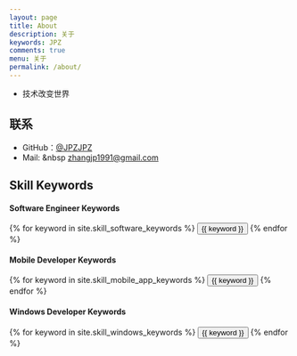 ```yaml
---
layout: page
title: About
description: 关于
keywords: JPZ
comments: true
menu: 关于
permalink: /about/
---
```



* 技术改变世界

## 联系

* GitHub：[@JPZJPZ](https://github.com/jpzjpz)
* Mail: &nbsp zhangjp1991@gmail.com

## Skill Keywords

#### Software Engineer Keywords
<div class="btn-inline">
    {% for keyword in site.skill_software_keywords %}
    <button class="btn btn-outline" type="button">{{ keyword }}</button>
    {% endfor %}
</div>

#### Mobile Developer Keywords
<div class="btn-inline">
    {% for keyword in site.skill_mobile_app_keywords %}
    <button class="btn btn-outline" type="button">{{ keyword }}</button>
    {% endfor %}
</div>

#### Windows Developer Keywords
<div class="btn-inline">
    {% for keyword in site.skill_windows_keywords %}
    <button class="btn btn-outline" type="button">{{ keyword }}</button>
    {% endfor %}
</div>
